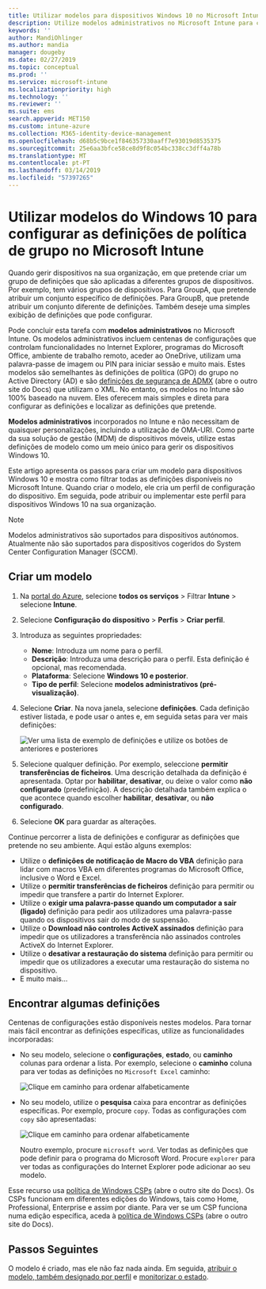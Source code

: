 ```yaml
---
title: Utilizar modelos para dispositivos Windows 10 no Microsoft Intune – Azure | Documentos da Microsoft
description: Utilize modelos administrativos no Microsoft Intune para criar grupos de definições para dispositivos Windows 10. Utilize estas definições num perfil de configuração do dispositivo para controlar programas do Office, proteger recursos do Internet Explorer, controlar o acesso para o OneDrive, usar recursos de área de trabalho remotos, ativar a reprodução automática, definir as definições de gestão de energia, utilizar a impressão de HTTP, utilize o utilizador diferente Opções de início de sessão e controlar o tamanho do registo de eventos.
keywords: ''
author: MandiOhlinger
ms.author: mandia
manager: dougeby
ms.date: 02/27/2019
ms.topic: conceptual
ms.prod: ''
ms.service: microsoft-intune
ms.localizationpriority: high
ms.technology: ''
ms.reviewer: ''
ms.suite: ems
search.appverid: MET150
ms.custom: intune-azure
ms.collection: M365-identity-device-management
ms.openlocfilehash: d68b5c9bce1f846357330aaff7e93019d8535375
ms.sourcegitcommit: 25e6aa3bfce58ce8d9f8c054bc338cc3dff4a78b
ms.translationtype: MT
ms.contentlocale: pt-PT
ms.lasthandoff: 03/14/2019
ms.locfileid: "57397265"
---
```

# <a name="use-windows-10-templates-to-configure-group-policy-settings-in-microsoft-intune"></a>Utilizar modelos do Windows 10 para configurar as definições de política de grupo no Microsoft Intune

Quando gerir dispositivos na sua organização, em que pretende criar um grupo de definições que são aplicadas a diferentes grupos de dispositivos. Por exemplo, tem vários grupos de dispositivos. Para GroupA, que pretende atribuir um conjunto específico de definições. Para GroupB, que pretende atribuir um conjunto diferente de definições. Também deseje uma simples exibição de definições que pode configurar.

Pode concluir esta tarefa com **modelos administrativos** no Microsoft Intune. Os modelos administrativos incluem centenas de configurações que controlam funcionalidades no Internet Explorer, programas do Microsoft Office, ambiente de trabalho remoto, aceder ao OneDrive, utilizam uma palavra-passe de imagem ou PIN para iniciar sessão e muito mais. Estes modelos são semelhantes às definições de política (GPO) do grupo no Active Directory (AD) e são [definições de segurança de ADMX](https://docs.microsoft.com/windows/client-management/mdm/understanding-admx-backed-policies) (abre o outro site do Docs) que utilizam o XML. No entanto, os modelos no Intune são 100% baseado na nuvem. Eles oferecem mais simples e direta para configurar as definições e localizar as definições que pretende.

**Modelos administrativos** incorporados no Intune e não necessitam de quaisquer personalizações, incluindo a utilização de OMA-URI. Como parte da sua solução de gestão (MDM) de dispositivos móveis, utilize estas definições de modelo como um meio único para gerir os dispositivos Windows 10.

Este artigo apresenta os passos para criar um modelo para dispositivos Windows 10 e mostra como filtrar todas as definições disponíveis no Microsoft Intune. Quando criar o modelo, ele cria um perfil de configuração do dispositivo. Em seguida, pode atribuir ou implementar este perfil para dispositivos Windows 10 na sua organização.

> [!NOTE]
> Modelos administrativos são suportados para dispositivos autónomos. Atualmente não são suportados para dispositivos cogeridos do System Center Configuration Manager (SCCM).

## <a name="create-a-template"></a>Criar um modelo

1. Na [portal do Azure](https://portal.azure.com), selecione **todos os serviços** > Filtrar **Intune** > selecione **Intune**.
2. Selecione **Configuração do dispositivo** > **Perfis** > **Criar perfil**.
3. Introduza as seguintes propriedades:

    - **Nome**: Introduza um nome para o perfil.
    - **Descrição**: Introduza uma descrição para o perfil. Esta definição é opcional, mas recomendada.
    - **Plataforma**: Selecione **Windows 10 e posterior**.
    - **Tipo de perfil**: Selecione **modelos administrativos (pré-visualização)**.

4. Selecione **Criar**. Na nova janela, selecione **definições**. Cada definição estiver listada, e pode usar o antes e, em seguida setas para ver mais definições:

    ![Ver uma lista de exemplo de definições e utilize os botões de anteriores e posteriores](./media/administrative-templates-windows/sample-settings-list-next-page.png)

5. Selecione qualquer definição. Por exemplo, seleccione **permitir transferências de ficheiros**. Uma descrição detalhada da definição é apresentada. Optar por **habilitar**, **desativar**, ou deixe o valor como **não configurado** (predefinição). A descrição detalhada também explica o que acontece quando escolher **habilitar**, **desativar**, ou **não configurado**.
6. Selecione **OK** para guardar as alterações.

Continue percorrer a lista de definições e configurar as definições que pretende no seu ambiente. Aqui estão alguns exemplos:

- Utilize o **definições de notificação de Macro do VBA** definição para lidar com macros VBA em diferentes programas do Microsoft Office, inclusive o Word e Excel.
- Utilize o **permitir transferências de ficheiros** definição para permitir ou impedir que transfere a partir do Internet Explorer.
- Utilize o **exigir uma palavra-passe quando um computador a sair (ligado)** definição para pedir aos utilizadores uma palavra-passe quando os dispositivos sair do modo de suspensão.
- Utilize o **Download não controles ActiveX assinados** definição para impedir que os utilizadores a transferência não assinados controles ActiveX do Internet Explorer.
- Utilize o **desativar a restauração do sistema** definição para permitir ou impedir que os utilizadores a executar uma restauração do sistema no dispositivo.
- E muito mais...

## <a name="find-some-settings"></a>Encontrar algumas definições

Centenas de configurações estão disponíveis nestes modelos. Para tornar mais fácil encontrar as definições específicas, utilize as funcionalidades incorporadas:

- No seu modelo, selecione o **configurações**, **estado**, ou **caminho** colunas para ordenar a lista. Por exemplo, selecione o **caminho** coluna para ver todas as definições no `Microsoft Excel` caminho:

  ![Clique em caminho para ordenar alfabeticamente](./media/administrative-templates-windows/path-filter-shows-excel-options.png)

- No seu modelo, utilize o **pesquisa** caixa para encontrar as definições específicas. Por exemplo, procure `copy`. Todas as configurações com `copy` são apresentadas:

  ![Clique em caminho para ordenar alfabeticamente](./media/administrative-templates-windows/search-copy-settings.png)

  Noutro exemplo, procure `microsoft word`. Ver todas as definições que pode definir para o programa do Microsoft Word. Procure `explorer` para ver todas as configurações do Internet Explorer pode adicionar ao seu modelo.

Esse recurso usa [política de Windows CSPs](https://docs.microsoft.com/windows/client-management/mdm/policy-configuration-service-provider#admx-backed-policies) (abre o outro site do Docs). Os CSPs funcionam em diferentes edições do Windows, tais como Home, Professional, Enterprise e assim por diante. Para ver se um CSP funciona numa edição específica, aceda à [política de Windows CSPs](https://docs.microsoft.com/windows/client-management/mdm/policy-configuration-service-provider#admx-backed-policies) (abre o outro site do Docs).

## <a name="next-steps"></a>Passos Seguintes

O modelo é criado, mas ele não faz nada ainda. Em seguida, [atribuir o modelo, também designado por perfil](device-profile-assign.md) e [monitorizar o estado](device-profile-monitor.md).
